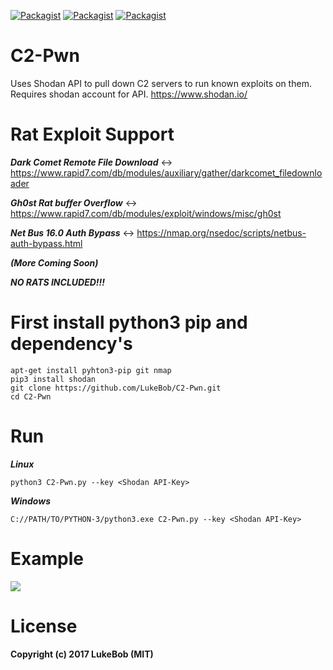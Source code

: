 [![Packagist](https://img.shields.io/badge/language-python3.5-brightgreen.svg)]()  [![Packagist](https://img.shields.io/badge/platform-win--64%20%7C%20linux--64%20-lightgrey.svg)]()  [![Packagist](https://img.shields.io/badge/exploit-c2--servers-blue.svg)]()

# C2-Pwn
Uses Shodan API to pull down C2 servers to run known exploits on them.
Requires shodan account for API. https://www.shodan.io/


# Rat Exploit Support
***Dark Comet Remote File Download*** <-> https://www.rapid7.com/db/modules/auxiliary/gather/darkcomet_filedownloader

***Gh0st Rat buffer Overflow*** <-> https://www.rapid7.com/db/modules/exploit/windows/misc/gh0st

***Net Bus 16.0 Auth Bypass*** <-> https://nmap.org/nsedoc/scripts/netbus-auth-bypass.html

***(More Coming Soon)***

***NO RATS INCLUDED!!!***

# First install python3 pip and dependency's

    apt-get install pyhton3-pip git nmap
    pip3 install shodan
    git clone https://github.com/LukeBob/C2-Pwn.git
    cd C2-Pwn
 
# Run
  ***Linux***
   
    python3 C2-Pwn.py --key <Shodan API-Key>
   
  ***Windows***
  
    C://PATH/TO/PYTHON-3/python3.exe C2-Pwn.py --key <Shodan API-Key>
    
    
# Example

<img src='https://ts3.ezcheats.co.uk/c2-pwn.gif'></img>

# License

**Copyright (c) 2017 LukeBob (MIT)**
